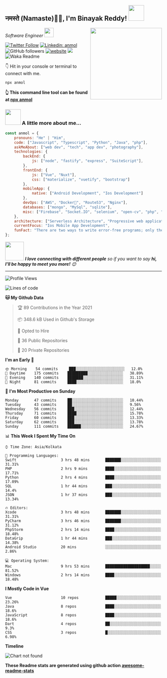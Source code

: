 <h2>नमस्ते (Namaste)🙏🏻, I'm Binayak Reddy! <img src="https://media.giphy.com/media/12oufCB0MyZ1Go/giphy.gif" width="50"></h2>
<img align='right' src="https://media.giphy.com/media/M9gbBd9nbDrOTu1Mqx/giphy.gif" width="230">
<p><em>Software Engineer <img src="https://media.giphy.com/media/WUlplcMpOCEmTGBtBW/giphy.gif" width="30"> 
</em></p>

[![Twitter Follow](https://img.shields.io/twitter/follow/misteranmol?label=Follow)](https://twitter.com/intent/follow?screen_name=BinayakREDDY_)
[![Linkedin: anmol](https://img.shields.io/badge/-anmol-blue?style=flat-square&logo=Linkedin&logoColor=white&link=https://www.linkedin.com/in/anmol-p-singh/)](https://www.linkedin.com/in/anmol-p-singh/)
![GitHub followers](https://img.shields.io/github/followers/anmol098?label=Follow&style=social)
[![website](https://img.shields.io/badge/Website-46a2f1.svg?&style=flat-square&logo=Google-Chrome&logoColor=white&link=https://anmolsingh.me/)](https://anmolsingh.me/)
![](https://visitor-badge.glitch.me/badge?page_id=anmol098.anmol098)
![Waka Readme](https://github.com/anmol098/anmol098/workflows/Waka%20Readme/badge.svg)

👇 Hit in your console or terminal to connect with me.

```bash
npx anmol
```
**👆 This command line tool can be found at [npx anmol](https://github.com/anmol098/npx_card)**

### <img src="https://media.giphy.com/media/VgCDAzcKvsR6OM0uWg/giphy.gif" width="50"> A little more about me...  

```javascript
const anmol = {
    pronouns: "He" | "Him",
    code: ["Javascript", "Typescript", "Python", "Java", "php"],
    askMeAbout: ["web dev", "tech", "app dev", "photography"],
    technologies: {
        backEnd: {
            js: ["node", "fastify", "express", "SuiteScript"],
        },
        frontEnd: {
            js: ["Vue", "Nuxt"],
            css: ["materialize", "vuetify", "bootstrap"]
        },
        mobileApp: {
            native: ["Android Development", "Ios Development"]
        },
        devOps: ["AWS", "Docker🐳", "Route53", "Nginx"],
        databases: ["mongo", "MySql", "sqlite"],
        misc: ["Firebase", "Socket.IO", "selenium", "open-cv", "php", "SuiteApp"]
    },
    architecture: ["Serverless Architecture", "Progressive web applications", "Single page applications"],
    currentFocus: "Ios Mobile App Development",
    funFact: "There are two ways to write error-free programs; only the third one works"
};
```

<img src="https://media.giphy.com/media/LnQjpWaON8nhr21vNW/giphy.gif" width="60"> <em><b>I love connecting with different people</b> so if you want to say <b>hi, I'll be happy to meet you more!</b> 😊</em>

---
<!--START_SECTION:waka-->
![Profile Views](http://img.shields.io/badge/Profile%20Views-748-blue)

![Lines of code](https://img.shields.io/badge/From%20Hello%20World%20I%27ve%20Written-1.5%20million%20lines%20of%20code-blue)

**🐱 My Github Data** 

> 🏆 89 Contributions in the Year 2021
 > 
> 📦 348.6 kB Used in Github's Storage 
 > 
> 💼 Opted to Hire
 > 
> 📜 36 Public Repositories 
 > 
> 🔑 20 Private Repositories  
 > 
**I'm an Early 🐤** 

```text
🌞 Morning    54 commits     ███░░░░░░░░░░░░░░░░░░░░░░   12.0% 
🌆 Daytime    175 commits    █████████░░░░░░░░░░░░░░░░   38.89% 
🌃 Evening    140 commits    ███████░░░░░░░░░░░░░░░░░░   31.11% 
🌙 Night      81 commits     ████░░░░░░░░░░░░░░░░░░░░░   18.0%

```
📅 **I'm Most Productive on Sunday** 

```text
Monday       47 commits     ██░░░░░░░░░░░░░░░░░░░░░░░   10.44% 
Tuesday      43 commits     ██░░░░░░░░░░░░░░░░░░░░░░░   9.56% 
Wednesday    56 commits     ███░░░░░░░░░░░░░░░░░░░░░░   12.44% 
Thursday     71 commits     ████░░░░░░░░░░░░░░░░░░░░░   15.78% 
Friday       60 commits     ███░░░░░░░░░░░░░░░░░░░░░░   13.33% 
Saturday     62 commits     ███░░░░░░░░░░░░░░░░░░░░░░   13.78% 
Sunday       111 commits    ██████░░░░░░░░░░░░░░░░░░░   24.67%

```


📊 **This Week I Spent My Time On** 

```text
⌚︎ Time Zone: Asia/Kolkata

💬 Programming Languages: 
Swift                    3 hrs 48 mins       ███████░░░░░░░░░░░░░░░░░░   31.31% 
PHP                      2 hrs 9 mins        ████░░░░░░░░░░░░░░░░░░░░░   17.71% 
Python                   2 hrs 4 mins        ████░░░░░░░░░░░░░░░░░░░░░   17.09% 
SQL                      1 hr 44 mins        ███░░░░░░░░░░░░░░░░░░░░░░   14.4% 
JSON                     1 hr 37 mins        ███░░░░░░░░░░░░░░░░░░░░░░   13.34%

🔥 Editors: 
Xcode                    3 hrs 48 mins       ███████░░░░░░░░░░░░░░░░░░   31.31% 
PyCharm                  3 hrs 46 mins       ███████░░░░░░░░░░░░░░░░░░   31.12% 
PhpStorm                 2 hrs 14 mins       ████░░░░░░░░░░░░░░░░░░░░░   18.48% 
DataGrip                 1 hr 44 mins        ███░░░░░░░░░░░░░░░░░░░░░░   14.38% 
Android Studio           20 mins             ░░░░░░░░░░░░░░░░░░░░░░░░░   2.86%

💻 Operating System: 
Mac                      9 hrs 53 mins       ████████████████████░░░░░   81.52% 
Windows                  2 hrs 14 mins       ████░░░░░░░░░░░░░░░░░░░░░   18.48%

```

**I Mostly Code in Vue** 

```text
Vue                      10 repos            █████░░░░░░░░░░░░░░░░░░░░   23.26% 
Java                     8 repos             ████░░░░░░░░░░░░░░░░░░░░░   18.6% 
JavaScript               8 repos             ████░░░░░░░░░░░░░░░░░░░░░   18.6% 
Dart                     4 repos             ██░░░░░░░░░░░░░░░░░░░░░░░   9.3% 
CSS                      3 repos             █░░░░░░░░░░░░░░░░░░░░░░░░   6.98%

```


**Timeline**

![Chart not found](https://raw.githubusercontent.com/anmol098/anmol098/master/charts/bar_graph.png) 


<!--END_SECTION:waka-->

**These Readme stats are generated using github action [awesome-readme-stats](https://github.com/anmol098/waka-readme-stats)**
